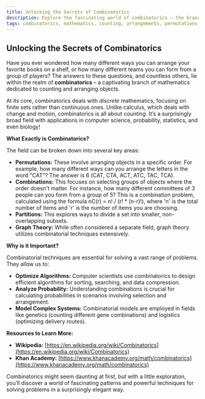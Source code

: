 ```yaml
---
title: Unlocking the Secrets of Combinatorics
description: Explore the fascinating world of combinatorics – the branch of mathematics concerned with counting and arranging objects.
tags: combinatorics, mathematics, counting, arrangements, permutations, combinations
---
```


## Unlocking the Secrets of Combinatorics

Have you ever wondered how many different ways you can arrange your favorite books on a shelf, or how many different teams you can form from a group of players? The answers to these questions, and countless others, lie within the realm of **combinatorics** – a captivating branch of mathematics dedicated to counting and arranging objects.

At its core, combinatorics deals with *discrete* mathematics, focusing on finite sets rather than continuous ones. Unlike calculus, which deals with change and motion, combinatorics is all about *counting*. It’s a surprisingly broad field with applications in computer science, probability, statistics, and even biology!

**What Exactly is Combinatorics?**

The field can be broken down into several key areas:

*   **Permutations:** These involve arranging objects in a specific order. For example, how many different ways can you arrange the letters in the word "CAT"? The answer is 6 (CAT, CTA, ACT, ATC, TAC, TCA).
*   **Combinations:** This focuses on selecting groups of objects where the order doesn't matter.  For instance, how many different committees of 3 people can you form from a group of 5? This is a combination problem, calculated using the formula nC(r) = n! / (r! * (n-r)!), where 'n' is the total number of items and 'r' is the number of items you are choosing.
*   **Partitions:** This explores ways to divide a set into smaller, non-overlapping subsets.
*   **Graph Theory:**  While often considered a separate field, graph theory utilizes combinatorial techniques extensively.

**Why is it Important?**

Combinatorial techniques are essential for solving a vast range of problems. They allow us to:

*   **Optimize Algorithms:**  Computer scientists use combinatorics to design efficient algorithms for sorting, searching, and data compression.
*   **Analyze Probability:**  Understanding combinations is crucial for calculating probabilities in scenarios involving selection and arrangement.
*   **Model Complex Systems:**  Combinatorial models are employed in fields like genetics (counting different gene combinations) and logistics (optimizing delivery routes).

**Resources to Learn More:**

*   **Wikipedia:** [https://en.wikipedia.org/wiki/Combinatorics](https://en.wikipedia.org/wiki/Combinatorics)
*   **Khan Academy:** [https://www.khanacademy.org/math/combinatorics](https://www.khanacademy.org/math/combinatorics)

Combinatorics might seem daunting at first, but with a little exploration, you’ll discover a world of fascinating patterns and powerful techniques for solving problems in a surprisingly elegant way.

